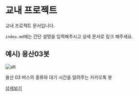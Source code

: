 # 교내 프로젝트

교내 프로젝트 문서입니다.

`index.md`에는 간단 설명을 입력해주시고 상세 문서로 링크 해주세요.

## 예시) 용산03봇

![alt](https://k.kakaocdn.net/dn/m6e8g/btqglR2mH6g/LOUE9sD8KDzE7SQ6LVTVc1/img_xl.jpg)

용산 03 버스의 종류와 대기 시간을 알려주는 카카오톡 봇

[상세보기](./용산03봇.md)
